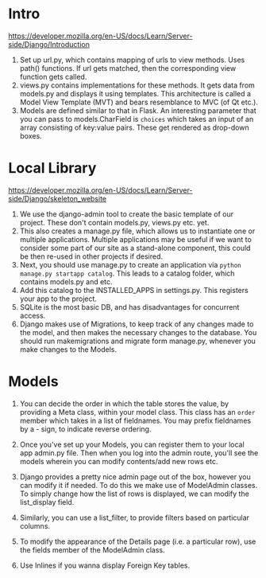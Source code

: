# Intro
https://developer.mozilla.org/en-US/docs/Learn/Server-side/Django/Introduction
1. Set up url.py, which contains mapping of urls to view methods. Uses path() functions. If url gets matched, then the corresponding view function gets called.
2. views.py contains implementations for these methods. It gets data from models.py and displays it using templates. This architecture is called a Model View Template (MVT) and bears resemblance to MVC (of Qt etc.).
3. Models are defined similar to that in Flask. An interesting parameter that you can pass to models.CharField is `choices` which takes an input of an array consisting of key:value pairs. These get rendered as drop-down boxes.


# Local Library
https://developer.mozilla.org/en-US/docs/Learn/Server-side/Django/skeleton_website

1. We use the django-admin tool to create the basic template of our project. These don't contain models.py, views.py etc. yet.
2. This also creates a manage.py file, which allows us to instantiate one or multiple applications. Multiple applications may be useful if we want to consider some part of our site as a stand-alone component, this could be then re-used in other projects if desired.
3. Next, you should use manage.py to create an application via `python manage.py startapp catalog`. This leads to a catalog folder, which contains models.py and etc.
4. Add this catalog to the INSTALLED_APPS in settings.py. This registers your app to the project.
5. SQLite is the most basic DB, and has disadvantages for concurrent access.
6. Django makes use of Migrations, to keep track of any changes made to the model, and then makes the necessary changes to the database. You should run makemigrations and migrate form manage.py, whenever you make changes to the Models.

# Models
1. You can decide the order in which the table stores the value, by providing a Meta class, within your model class. This class has an `order` member which takes in a list of fieldnames. You may prefix fieldnames by a - sign, to indicate reverse ordering.

2. Once you've set up your Models, you can register them to your local app admin.py file. Then when you log into the admin route, you'll see the models wherein you can modify contents/add new rows etc.

3. Django provides a pretty nice admin page out of the box, however you can modify it if needed. To do this we make use of ModelAdmin classes. To simply change how the list of rows is displayed, we can modify the list_display field.

4. Similarly, you can use a list_filter, to provide filters based on particular columns.

5. To modify the appearance of the Details page (i.e. a particular row), use the fields member of the ModelAdmin class.

6. Use Inlines if you wanna display Foreign Key tables.